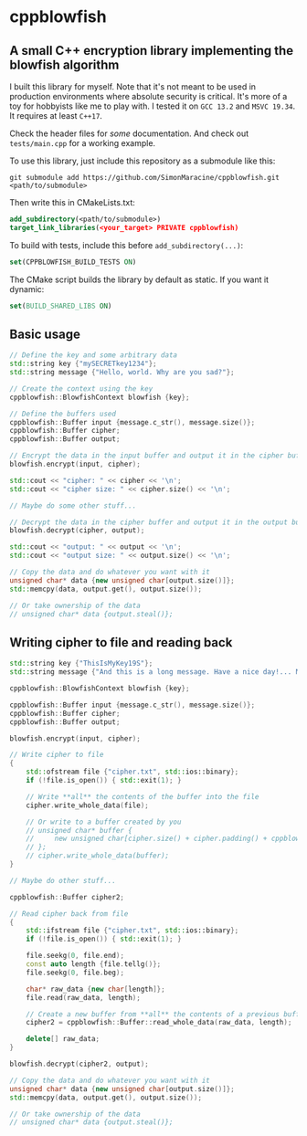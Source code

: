 # cppblowfish

## A small C++ encryption library implementing the blowfish algorithm

I built this library for myself. Note that it's not meant to be used in production environments where
absolute security is critical. It's more of a toy for hobbyists like me to play with. I tested it on
`GCC 13.2` and `MSVC 19.34`. It requires at least `C++17`.

Check the header files for _some_ documentation. And check out `tests/main.cpp` for a working
example.

To use this library, just include this repository as a submodule like this:

`git submodule add https://github.com/SimonMaracine/cppblowfish.git <path/to/submodule>`

Then write this in CMakeLists.txt:

```cmake
add_subdirectory(<path/to/submodule>)
target_link_libraries(<your_target> PRIVATE cppblowfish)
```

To build with tests, include this before `add_subdirectory(...)`:

```cmake
set(CPPBLOWFISH_BUILD_TESTS ON)
```

The CMake script builds the library by default as static. If you want it dynamic:

```cmake
set(BUILD_SHARED_LIBS ON)
```

## Basic usage

```c++
// Define the key and some arbitrary data
std::string key {"mySECRETkey1234"};
std::string message {"Hello, world. Why are you sad?"};

// Create the context using the key
cppblowfish::BlowfishContext blowfish {key};

// Define the buffers used
cppblowfish::Buffer input {message.c_str(), message.size()};
cppblowfish::Buffer cipher;
cppblowfish::Buffer output;

// Encrypt the data in the input buffer and output it in the cipher buffer
blowfish.encrypt(input, cipher);

std::cout << "cipher: " << cipher << '\n';
std::cout << "cipher size: " << cipher.size() << '\n';

// Maybe do some other stuff...

// Decrypt the data in the cipher buffer and output it in the output buffer
blowfish.decrypt(cipher, output);

std::cout << "output: " << output << '\n';
std::cout << "output size: " << output.size() << '\n';

// Copy the data and do whatever you want with it
unsigned char* data {new unsigned char[output.size()]};
std::memcpy(data, output.get(), output.size());

// Or take ownership of the data
// unsigned char* data {output.steal()};
```

## Writing cipher to file and reading back

```c++
std::string key {"ThisIsMyKey19S"};
std::string message {"And this is a long message. Have a nice day!... Maybe it works. If you read this, then it works."};

cppblowfish::BlowfishContext blowfish {key};

cppblowfish::Buffer input {message.c_str(), message.size()};
cppblowfish::Buffer cipher;
cppblowfish::Buffer output;

blowfish.encrypt(input, cipher);

// Write cipher to file
{
    std::ofstream file {"cipher.txt", std::ios::binary};
    if (!file.is_open()) { std::exit(1); }

    // Write **all** the contents of the buffer into the file
    cipher.write_whole_data(file);

    // Or write to a buffer created by you
    // unsigned char* buffer {
    //     new unsigned char[cipher.size() + cipher.padding() + cppblowfish::BUFFER_OFFSET]
    // };
    // cipher.write_whole_data(buffer);
}

// Maybe do other stuff...

cppblowfish::Buffer cipher2;

// Read cipher back from file
{
    std::ifstream file {"cipher.txt", std::ios::binary};
    if (!file.is_open()) { std::exit(1); }

    file.seekg(0, file.end);
    const auto length {file.tellg()};
    file.seekg(0, file.beg);

    char* raw_data {new char[length]};
    file.read(raw_data, length);

    // Create a new buffer from **all** the contents of a previous buffer
    cipher2 = cppblowfish::Buffer::read_whole_data(raw_data, length);

    delete[] raw_data;
}

blowfish.decrypt(cipher2, output);

// Copy the data and do whatever you want with it
unsigned char* data {new unsigned char[output.size()]};
std::memcpy(data, output.get(), output.size());

// Or take ownership of the data
// unsigned char* data {output.steal()};
```
